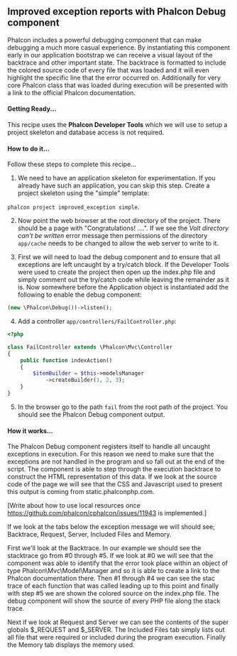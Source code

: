 
## Improved exception reports with Phalcon Debug component

Phalcon includes a powerful debugging component that can make debugging a much more casual experience.  By instantiating this component early in our application bootstrap we can receive a visual layout of the backtrace and other important state.  The backtrace is formatted to include the colored source code of every file that was loaded and it will even highlight the specific line that the error occurred on.  Additionally for very core Phalcon class that was loaded during execution will be presented with a link to the official Phalcon documentation.

#### Getting Ready...

This recipe uses the **Phalcon Developer Tools** which we will use to setup a project skeleton and database access is not required.

#### How to do it...
Follow these steps to complete this recipe…

1) We need to have an application skeleton for experimentation.  If you already have such an application, you can skip this step. Create a project skeleton using the "simple" template:

`phalcon project improved_exception simple`.

2) Now point the web browser at the root directory of the project. There should be a page with "Congratulations! ....".  If we see the *Volt directory can't be written* error message then permissions of the directory `app/cache` needs to be changed to allow the web server to write to it.

3) First we will need to load the debug component and to ensure that all exceptions are left uncaught by a try/catch block.  If the Developer Tools were used to create the project then open up the index.php file and simply comment out the try/catch code while leaving the remainder as it is.  Now somewhere before the Application object is instantiated add the following to enable the debug component:

```php
(new \Phalcon\Debug())->listen();
```

4) Add a controller `app/controllers/FailController.php`:

```php
<?php

class FailController extends \Phalcon\Mvc\Controller
{
    public function indexAction()
    {
        $itemBuilder = $this->modelsManager
            ->createBuilder(1, 2, 3);
    }
}
```

5) In the browser go to the path `fail` from the root path of the project.  You should see the Phalcon Debug component output.

#### How it works...

The Phalcon Debug component registers itself to handle all uncaught exceptions in execution.  For this reason we need to make sure that the exceptions are not handled in the program and so fall out at the end of the script.  The component is able to step through the execution backtrace to construct the HTML representation of this data.  If we look at the source code of the page we will see that the CSS and Javascript used to present this output is coming from static.phalconphp.com.

[Write about how to use local resources once https://github.com/phalcon/cphalcon/issues/11943 is implemented.]

If we look at the tabs below the exception message we will should see; Backtrace, Request, Server, Included Files and Memory.

First we'll look at the Backtrace.  In our example we should see the stacktrace go from #0 through #5.  If we look at #0 we will see that the component was able to identify that the error took place within an object of type Phalcon\Mvc\Model\Manager and so it is able to create a link to the Phalcon documentation there.  Then #1 through #4 we can see the stac trace of each function that was called leading up to this point and finally with step #5 we are shown the colored source on the index.php file.  The debug component will show the source of every PHP file along the stack trace.

Next if we look at Request and Server we can see the contents of the super globals $_REQUEST and $_SERVER.  The Included Files tab simply lists out all file that were required or included during the program execution.  Finally the Memory tab displays the memory used.

